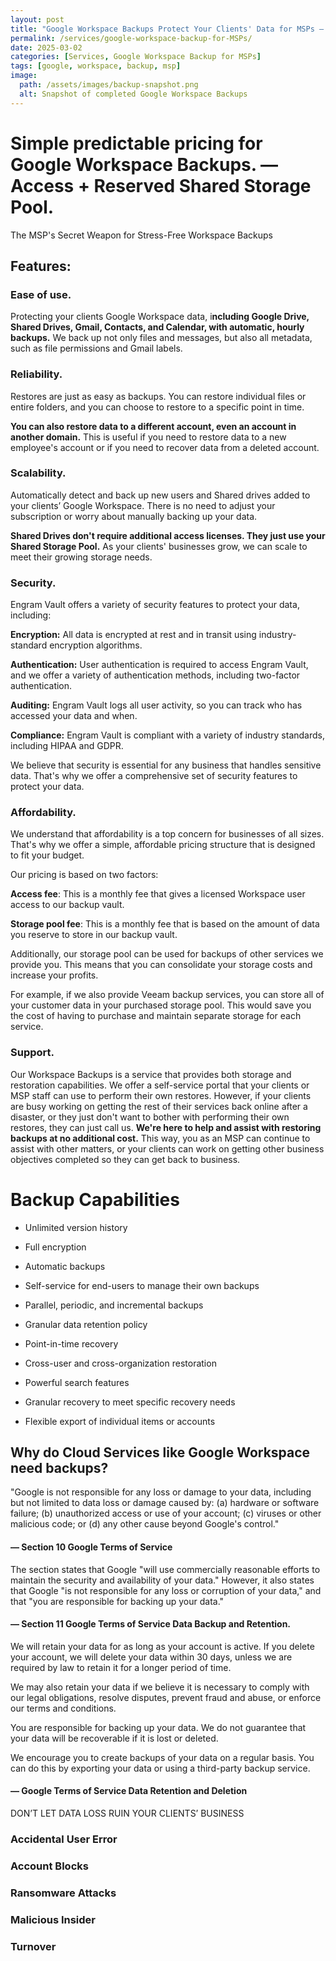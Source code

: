 ```yaml
---
layout: post
title: "Google Workspace Backups Protect Your Clients' Data for MSPs — ENGRAM VAULT"
permalink: /services/google-workspace-backup-for-MSPs/
date: 2025-03-02
categories: [Services, Google Workspace Backup for MSPs]
tags: [google, workspace, backup, msp]
image:
  path: /assets/images/backup-snapshot.png
  alt: Snapshot of completed Google Workspace Backups
---
```

# Simple predictable pricing for Google Workspace Backups. — Access + Reserved Shared Storage Pool.

The MSP's Secret Weapon for Stress-Free Workspace Backups

## Features:

### Ease of use.
Protecting your clients Google Workspace data, i**ncluding Google Drive, Shared Drives, Gmail, Contacts, and Calendar, with automatic, hourly backups.** We back up not only files and messages, but also all metadata, such as file permissions and Gmail labels.

### Reliability.
Restores are just as easy as backups. You can restore individual files or entire folders, and you can choose to restore to a specific point in time.

**You can also restore data to a different account, even an account in another domain.** This is useful if you need to restore data to a new employee's account or if you need to recover data from a deleted account.

### Scalability.
Automatically detect and back up new users and Shared drives added to your clients’ Google Workspace. There is no need to adjust your subscription or worry about manually backing up your data.

**Shared Drives don't require additional access licenses. They just use your Shared Storage Pool.** As your clients' businesses grow, we can scale to meet their growing storage needs.

### Security.
Engram Vault offers a variety of security features to protect your data, including:

**Encryption:** All data is encrypted at rest and in transit using industry-standard encryption algorithms.

**Authentication:** User authentication is required to access Engram Vault, and we offer a variety of authentication methods, including two-factor authentication.

**Auditing:** Engram Vault logs all user activity, so you can track who has accessed your data and when.

**Compliance:** Engram Vault is compliant with a variety of industry standards, including HIPAA and GDPR.

We believe that security is essential for any business that handles sensitive data. That's why we offer a comprehensive set of security features to protect your data.

### Affordability.
We understand that affordability is a top concern for businesses of all sizes. That's why we offer a simple, affordable pricing structure that is designed to fit your budget.

Our pricing is based on two factors:

**Access fee**: This is a monthly fee that gives a licensed Workspace user access to our backup vault.

**Storage pool fee**: This is a monthly fee that is based on the amount of data you reserve to store in our backup vault.

Additionally, our storage pool can be used for backups of other services we provide you. This means that you can consolidate your storage costs and increase your profits.

For example, if we also provide Veeam backup services, you can store all of your customer data in your purchased storage pool. This would save you the cost of having to purchase and maintain separate storage for each service.

### Support.
Our Workspace Backups is a service that provides both storage and restoration capabilities. We offer a self-service portal that your clients or MSP staff can use to perform their own restores. However, if your clients are busy working on getting the rest of their services back online after a disaster, or they just don't want to bother with performing their own restores, they can just call us. **We're here to help and assist with restoring backups at no additional cost.** This way, you as an MSP can continue to assist with other matters, or your clients can work on getting other business objectives completed so they can get back to business.

# Backup Capabilities

- Unlimited version history
- Full encryption
- Automatic backups
- Self-service for end-users to manage their own backups

- Parallel, periodic, and incremental backups
- Granular data retention policy
- Point-in-time recovery
- Cross-user and cross-organization restoration

- Powerful search features
- Granular recovery to meet specific recovery needs
- Flexible export of individual items or accounts

## Why do Cloud Services like Google Workspace need backups?

"Google is not responsible for any loss or damage to your data, including but not limited to data loss or damage caused by: (a) hardware or software failure; (b) unauthorized access or use of your account; (c) viruses or other malicious code; or (d) any other cause beyond Google's control."

#### — Section 10 Google Terms of Service

The section states that Google "will use commercially reasonable efforts to maintain the security and availability of your data." However, it also states that Google "is not responsible for any loss or corruption of your data," and that "you are responsible for backing up your data."

#### — Section 11 Google Terms of Service Data Backup and Retention.

We will retain your data for as long as your account is active. If you delete your account, we will delete your data within 30 days, unless we are required by law to retain it for a longer period of time.

We may also retain your data if we believe it is necessary to comply with our legal obligations, resolve disputes, prevent fraud and abuse, or enforce our terms and conditions.

You are responsible for backing up your data. We do not guarantee that your data will be recoverable if it is lost or deleted.

We encourage you to create backups of your data on a regular basis. You can do this by exporting your data or using a third-party backup service.

#### — Google Terms of Service Data Retention and Deletion

DON’T LET DATA LOSS RUIN YOUR CLIENTS’ BUSINESS

### Accidental User Error

### Account Blocks

### Ransomware Attacks

### Malicious Insider

### Turnover